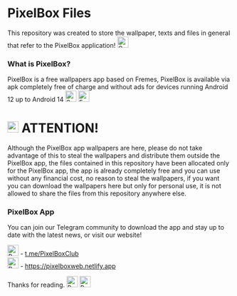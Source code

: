 # PixelBox Files
This repository was created to store the wallpaper, texts and files in general that refer to the PixelBox application! <img src="https://raw.githubusercontent.com/Tarikul-Islam-Anik/Animated-Fluent-Emojis/master/Emojis/Objects/Camera%20with%20Flash.png" alt="Camera with Flash" width="25" height="25" /> 

### What is PixelBox?
PixelBox is a free wallpapers app based on Fremes, PixelBox is available via apk completely free of charge and without ads for devices running Android 12 up to Android 14 <img src="https://raw.githubusercontent.com/Tarikul-Islam-Anik/Animated-Fluent-Emojis/master/Emojis/Activities/Sparkles.png" alt="Sparkles" width="25" height="25" /> <img src="https://raw.githubusercontent.com/Tarikul-Islam-Anik/Animated-Fluent-Emojis/master/Emojis/Activities/Framed%20Picture.png" alt="Framed Picture" width="25" height="25" />

# <img src="https://raw.githubusercontent.com/Tarikul-Islam-Anik/Animated-Fluent-Emojis/master/Emojis/Symbols/Triangular%20Flag.png" alt="Triangular Flag" width="25" height="25" /> ATTENTION!
Although the PixelBox app wallpapers are here, please do not take advantage of this to steal the wallpapers and distribute them outside the PixelBox app, the files contained in this repository have been allocated only for the PixelBox app, the app is already completely free and you can use without any financial cost, no reason to steal the wallpapers, if you want you can download the wallpapers here but only for personal use, it is not allowed to share the files from this repository anywhere else. 

### PixelBox App
You can join our Telegram community to download the app and stay up to date with the latest news, or visit our website!

<img src="https://raw.githubusercontent.com/Tarikul-Islam-Anik/Animated-Fluent-Emojis/master/Emojis/Activities/Party%20Popper.png" alt="Party Popper" width="25" height="25" /> - [t.me/PixelBoxClub](https://t.me/PixelBoxClub)  
<img src="https://raw.githubusercontent.com/Tarikul-Islam-Anik/Animated-Fluent-Emojis/master/Emojis/Activities/Party%20Popper.png" alt="Party Popper" width="25" height="25" /> - https://pixelboxweb.netlify.app

Thanks for reading. <img src="https://raw.githubusercontent.com/Tarikul-Islam-Anik/Animated-Fluent-Emojis/master/Emojis/Smilies/Red%20Heart.png" alt="Red Heart" width="25" height="25" /> <img src="https://raw.githubusercontent.com/Tarikul-Islam-Anik/Animated-Fluent-Emojis/master/Emojis/Smilies/Revolving%20Hearts.png" alt="Revolving Hearts" width="25" height="25" />
